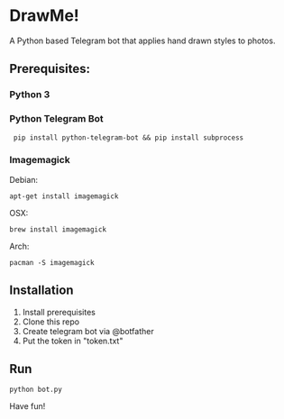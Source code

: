 # DrawMe!
A Python based Telegram bot that applies hand drawn styles to photos.

## Prerequisites:

### Python 3

### Python Telegram Bot
```
 pip install python-telegram-bot && pip install subprocess
```
### Imagemagick
Debian:
```
apt-get install imagemagick
```

OSX:
```
brew install imagemagick
```

Arch:
```
pacman -S imagemagick
```

## Installation

1. Install prerequisites
2. Clone this repo
3. Create telegram bot via @botfather
4. Put the token in "token.txt"

## Run
```
python bot.py
```

Have fun!


